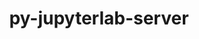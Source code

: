 ---
title: "py-jupyterlab-server"
layout: cache
categories: [package, develop]
meta: {"compilers": ["gcc@11.4.0", "gcc@9.4.0", "none"], "num_specs": 88, "num_specs_by_stack": {"data-vis-sdk": 12, "e4s": 48, "e4s-neoverse-v2": 12, "e4s-neoverse_v1": 12, "e4s-power": 4, "root": 88}, "oss": ["ubuntu20.04", "ubuntu22.04"], "platforms": ["linux"], "stacks": ["data-vis-sdk", "e4s", "e4s-neoverse-v2", "e4s-neoverse_v1", "e4s-power", "root"], "targets": ["neoverse_v1", "neoverse_v2", "ppc64le", "x86_64_v3"], "versions": ["2.27.3"]}
spec_details: [{"compiler": "none", "hash": "2575ktlzonhefzfhq45jixzq3jmuzifg", "os": "ubuntu22.04", "platform": "linux", "size": "-", "stacks": ["e4s", "root"], "target": "x86_64_v3", "variants": ["build_system=python_pip"], "versions": ["2.27.3"]}, {"compiler": "none", "hash": "2hwqesvzqasiefn5cd5egfkwylkyfupv", "os": "ubuntu22.04", "platform": "linux", "size": "-", "stacks": ["e4s", "root"], "target": "x86_64_v3", "variants": ["build_system=python_pip"], "versions": ["2.27.3"]}, {"compiler": "none", "hash": "2jhat6zswlege5vzj5kvaeqb6jfeb3pa", "os": "ubuntu22.04", "platform": "linux", "size": "-", "stacks": ["e4s-neoverse-v2", "root"], "target": "neoverse_v2", "variants": ["build_system=python_pip"], "versions": ["2.27.3"]}, {"compiler": "none", "hash": "3kiozwquaeb6yk2te5ck2yhdd35sld5a", "os": "ubuntu22.04", "platform": "linux", "size": "-", "stacks": ["e4s", "root"], "target": "x86_64_v3", "variants": ["build_system=python_pip"], "versions": ["2.27.3"]}, {"compiler": "gcc@11.4.0", "hash": "3twtrvgcmm5jssvh44f5gmaphmd2uceu", "os": "ubuntu22.04", "platform": "linux", "size": "-", "stacks": ["e4s-neoverse_v1", "root"], "target": "neoverse_v1", "variants": ["build_system=python_pip"], "versions": ["2.27.3"]}, {"compiler": "none", "hash": "47zso34nurgtsiypwv5jp4d7enotsnsl", "os": "ubuntu22.04", "platform": "linux", "size": "-", "stacks": ["e4s", "root"], "target": "x86_64_v3", "variants": ["build_system=python_pip"], "versions": ["2.27.3"]}, {"compiler": "none", "hash": "4ghv3woo3e6i2nmgyr4hkec7jlobeeru", "os": "ubuntu22.04", "platform": "linux", "size": "-", "stacks": ["e4s", "root"], "target": "x86_64_v3", "variants": ["build_system=python_pip"], "versions": ["2.27.3"]}, {"compiler": "none", "hash": "4gjjcyw6kbluqqt4llax2igiqd2fkhxu", "os": "ubuntu22.04", "platform": "linux", "size": "-", "stacks": ["e4s", "root"], "target": "x86_64_v3", "variants": ["build_system=python_pip"], "versions": ["2.27.3"]}, {"compiler": "none", "hash": "4nwv2wdqly3ouq2nhpo4fzxpupkqgdue", "os": "ubuntu22.04", "platform": "linux", "size": "-", "stacks": ["e4s", "root"], "target": "x86_64_v3", "variants": ["build_system=python_pip"], "versions": ["2.27.3"]}, {"compiler": "none", "hash": "4pfguwbjaiqoonviqqxchqzmmkw7aj63", "os": "ubuntu22.04", "platform": "linux", "size": "-", "stacks": ["e4s", "root"], "target": "x86_64_v3", "variants": ["build_system=python_pip"], "versions": ["2.27.3"]}, {"compiler": "none", "hash": "4sir3rhio7qfzblf225ysd5tssfu3ytg", "os": "ubuntu22.04", "platform": "linux", "size": "-", "stacks": ["e4s", "root"], "target": "x86_64_v3", "variants": ["build_system=python_pip"], "versions": ["2.27.3"]}, {"compiler": "none", "hash": "5gbuzr75mvgqm2aqpvboxbetbynyqyuz", "os": "ubuntu22.04", "platform": "linux", "size": "-", "stacks": ["e4s-neoverse-v2", "root"], "target": "neoverse_v2", "variants": ["build_system=python_pip"], "versions": ["2.27.3"]}, {"compiler": "none", "hash": "7vzxg2gz5pscilpqvkyxi42adymjc4hw", "os": "ubuntu22.04", "platform": "linux", "size": "-", "stacks": ["e4s", "root"], "target": "x86_64_v3", "variants": ["build_system=python_pip"], "versions": ["2.27.3"]}, {"compiler": "none", "hash": "7yxa5dkxuneuqgwekvda3zhwzlvkhz3v", "os": "ubuntu22.04", "platform": "linux", "size": "-", "stacks": ["e4s", "root"], "target": "x86_64_v3", "variants": ["build_system=python_pip"], "versions": ["2.27.3"]}, {"compiler": "gcc@9.4.0", "hash": "7zwdw2ghqebxcbxs27rnwmabc7avbo25", "os": "ubuntu20.04", "platform": "linux", "size": "-", "stacks": ["e4s-power", "root"], "target": "ppc64le", "variants": ["build_system=python_pip"], "versions": ["2.27.3"]}, {"compiler": "none", "hash": "b5sb742eynjl2z4nstecyl7xmhkg7liy", "os": "ubuntu22.04", "platform": "linux", "size": "-", "stacks": ["e4s-neoverse-v2", "root"], "target": "neoverse_v2", "variants": ["build_system=python_pip"], "versions": ["2.27.3"]}, {"compiler": "none", "hash": "behkku2m4w4hor2gggcwaf7xkdpb6r2o", "os": "ubuntu20.04", "platform": "linux", "size": "-", "stacks": ["data-vis-sdk", "root"], "target": "x86_64_v3", "variants": ["build_system=python_pip"], "versions": ["2.27.3"]}, {"compiler": "gcc@9.4.0", "hash": "bhdoktkmiq3ose2vyjrnn5itlrlqz32e", "os": "ubuntu20.04", "platform": "linux", "size": "-", "stacks": ["e4s-power", "root"], "target": "ppc64le", "variants": ["build_system=python_pip"], "versions": ["2.27.3"]}, {"compiler": "none", "hash": "bjlr7j5ttfcym3ae7dg5eegcxiillrrm", "os": "ubuntu22.04", "platform": "linux", "size": "-", "stacks": ["e4s", "root"], "target": "x86_64_v3", "variants": ["build_system=python_pip"], "versions": ["2.27.3"]}, {"compiler": "none", "hash": "bk4yhdrpjpqv2r3stzslupmhalxnucbn", "os": "ubuntu22.04", "platform": "linux", "size": "-", "stacks": ["e4s", "root"], "target": "x86_64_v3", "variants": ["build_system=python_pip"], "versions": ["2.27.3"]}, {"compiler": "gcc@11.4.0", "hash": "buzqfder4llrupydggq3uflfatqedxdq", "os": "ubuntu22.04", "platform": "linux", "size": "-", "stacks": ["e4s-neoverse_v1", "root"], "target": "neoverse_v1", "variants": ["build_system=python_pip"], "versions": ["2.27.3"]}, {"compiler": "none", "hash": "bwo7d7mkwmi2xu4mj44ar56zgeolgucv", "os": "ubuntu20.04", "platform": "linux", "size": "-", "stacks": ["data-vis-sdk", "root"], "target": "x86_64_v3", "variants": ["build_system=python_pip"], "versions": ["2.27.3"]}, {"compiler": "none", "hash": "c4xgozrqxbnmlmqctj4enkb5mmtqtkzi", "os": "ubuntu22.04", "platform": "linux", "size": "-", "stacks": ["e4s", "root"], "target": "x86_64_v3", "variants": ["build_system=python_pip"], "versions": ["2.27.3"]}, {"compiler": "none", "hash": "c6gbgr4lbyuryiilodjr44xdcd4blu7c", "os": "ubuntu20.04", "platform": "linux", "size": "-", "stacks": ["data-vis-sdk", "root"], "target": "x86_64_v3", "variants": ["build_system=python_pip"], "versions": ["2.27.3"]}, {"compiler": "none", "hash": "cbh2znfg6lwr2l2vmpxtukv62my7bsg2", "os": "ubuntu20.04", "platform": "linux", "size": "-", "stacks": ["data-vis-sdk", "root"], "target": "x86_64_v3", "variants": ["build_system=python_pip"], "versions": ["2.27.3"]}, {"compiler": "none", "hash": "ciisbt4wi7acpelz3pd24z2vmge6czt5", "os": "ubuntu20.04", "platform": "linux", "size": "-", "stacks": ["data-vis-sdk", "root"], "target": "x86_64_v3", "variants": ["build_system=python_pip"], "versions": ["2.27.3"]}, {"compiler": "none", "hash": "ciotm7du7ivat5q2usm2p5sz3yw6vugn", "os": "ubuntu22.04", "platform": "linux", "size": "-", "stacks": ["e4s", "root"], "target": "x86_64_v3", "variants": ["build_system=python_pip"], "versions": ["2.27.3"]}, {"compiler": "none", "hash": "cqaphrv2huslane4k6czh6noey22gqmt", "os": "ubuntu22.04", "platform": "linux", "size": "-", "stacks": ["e4s-neoverse-v2", "root"], "target": "neoverse_v2", "variants": ["build_system=python_pip"], "versions": ["2.27.3"]}, {"compiler": "none", "hash": "dabq5m67ygjmz7ezcpjt36nev43we65x", "os": "ubuntu22.04", "platform": "linux", "size": "-", "stacks": ["e4s-neoverse-v2", "root"], "target": "neoverse_v2", "variants": ["build_system=python_pip"], "versions": ["2.27.3"]}, {"compiler": "none", "hash": "exrrtm6k6atjdddp6rmsl2sfkc456y2m", "os": "ubuntu22.04", "platform": "linux", "size": "-", "stacks": ["e4s", "root"], "target": "x86_64_v3", "variants": ["build_system=python_pip"], "versions": ["2.27.3"]}, {"compiler": "none", "hash": "exv2qyrkn2ywomxchm3agxa6pysek4gl", "os": "ubuntu22.04", "platform": "linux", "size": "-", "stacks": ["e4s", "root"], "target": "x86_64_v3", "variants": ["build_system=python_pip"], "versions": ["2.27.3"]}, {"compiler": "gcc@11.4.0", "hash": "faubjueu47u6o7zdlxl53zjqwxav2ix5", "os": "ubuntu22.04", "platform": "linux", "size": "-", "stacks": ["e4s-neoverse_v1", "root"], "target": "neoverse_v1", "variants": ["build_system=python_pip"], "versions": ["2.27.3"]}, {"compiler": "none", "hash": "ffu3s3a2wbaxdacguwrgdjdofns57zhj", "os": "ubuntu22.04", "platform": "linux", "size": "-", "stacks": ["e4s", "root"], "target": "x86_64_v3", "variants": ["build_system=python_pip"], "versions": ["2.27.3"]}, {"compiler": "gcc@11.4.0", "hash": "gdgmydmjyfpcdu5kz5yrfykfej3gwlgb", "os": "ubuntu22.04", "platform": "linux", "size": "-", "stacks": ["e4s-neoverse_v1", "root"], "target": "neoverse_v1", "variants": ["build_system=python_pip"], "versions": ["2.27.3"]}, {"compiler": "gcc@9.4.0", "hash": "ghzqxg4tvkvixvddmocx7aiyq7xyi6zf", "os": "ubuntu20.04", "platform": "linux", "size": "-", "stacks": ["e4s-power", "root"], "target": "ppc64le", "variants": ["build_system=python_pip"], "versions": ["2.27.3"]}, {"compiler": "none", "hash": "gjodr4mir57o6lelogzn6gg7wwo4seqj", "os": "ubuntu22.04", "platform": "linux", "size": "-", "stacks": ["e4s", "root"], "target": "x86_64_v3", "variants": ["build_system=python_pip"], "versions": ["2.27.3"]}, {"compiler": "none", "hash": "gkxqdm5bruiux5vzsupjddsigvfunmru", "os": "ubuntu22.04", "platform": "linux", "size": "-", "stacks": ["e4s", "root"], "target": "x86_64_v3", "variants": ["build_system=python_pip"], "versions": ["2.27.3"]}, {"compiler": "none", "hash": "gloir5lge3fi2pne6h2xuuwtgzllpfyj", "os": "ubuntu22.04", "platform": "linux", "size": "-", "stacks": ["e4s", "root"], "target": "x86_64_v3", "variants": ["build_system=python_pip"], "versions": ["2.27.3"]}, {"compiler": "none", "hash": "gxacbxzdi2umy2s4bzi72cj6rzuxl6hr", "os": "ubuntu22.04", "platform": "linux", "size": "-", "stacks": ["e4s", "root"], "target": "x86_64_v3", "variants": ["build_system=python_pip"], "versions": ["2.27.3"]}, {"compiler": "none", "hash": "h5tjt53wte5mvdkbsrfpaimf6hf6vpol", "os": "ubuntu22.04", "platform": "linux", "size": "-", "stacks": ["e4s", "root"], "target": "x86_64_v3", "variants": ["build_system=python_pip"], "versions": ["2.27.3"]}, {"compiler": "none", "hash": "hzg7gkcqewlmkbhe4buw4ro4ylm5gx5b", "os": "ubuntu22.04", "platform": "linux", "size": "-", "stacks": ["e4s", "root"], "target": "x86_64_v3", "variants": ["build_system=python_pip"], "versions": ["2.27.3"]}, {"compiler": "none", "hash": "i22heklqrozztf3kknfxrfhxung3zyja", "os": "ubuntu22.04", "platform": "linux", "size": "-", "stacks": ["e4s", "root"], "target": "x86_64_v3", "variants": ["build_system=python_pip"], "versions": ["2.27.3"]}, {"compiler": "none", "hash": "iqhoxgljodez6syvm2xdkcgg2x4d7gol", "os": "ubuntu22.04", "platform": "linux", "size": "-", "stacks": ["e4s", "root"], "target": "x86_64_v3", "variants": ["build_system=python_pip"], "versions": ["2.27.3"]}, {"compiler": "gcc@11.4.0", "hash": "k3epka6xzj2746oh2fytsx3vvp5f4wet", "os": "ubuntu22.04", "platform": "linux", "size": "-", "stacks": ["e4s-neoverse_v1", "root"], "target": "neoverse_v1", "variants": ["build_system=python_pip"], "versions": ["2.27.3"]}, {"compiler": "none", "hash": "k57ezudfqyr2ljuzc3weltau7yx66ewy", "os": "ubuntu22.04", "platform": "linux", "size": "-", "stacks": ["e4s", "root"], "target": "x86_64_v3", "variants": ["build_system=python_pip"], "versions": ["2.27.3"]}, {"compiler": "none", "hash": "ksuj3tt7wsym3xqo5b4z3hvtaptmz7gy", "os": "ubuntu22.04", "platform": "linux", "size": "-", "stacks": ["e4s-neoverse-v2", "root"], "target": "neoverse_v2", "variants": ["build_system=python_pip"], "versions": ["2.27.3"]}, {"compiler": "none", "hash": "m3i3567fxujweegz5hgqc6guebiee3i4", "os": "ubuntu22.04", "platform": "linux", "size": "-", "stacks": ["e4s", "root"], "target": "x86_64_v3", "variants": ["build_system=python_pip"], "versions": ["2.27.3"]}, {"compiler": "none", "hash": "mn2bpxdhoqonhbxagwcu2ckpyoejf6gb", "os": "ubuntu22.04", "platform": "linux", "size": "-", "stacks": ["e4s", "root"], "target": "x86_64_v3", "variants": ["build_system=python_pip"], "versions": ["2.27.3"]}, {"compiler": "none", "hash": "mtynjosxhubn7q7widk5f45jwmaqkzry", "os": "ubuntu22.04", "platform": "linux", "size": "-", "stacks": ["e4s", "root"], "target": "x86_64_v3", "variants": ["build_system=python_pip"], "versions": ["2.27.3"]}, {"compiler": "none", "hash": "n2p4b6j7uhliao3qdrox35m7bqhjtquz", "os": "ubuntu22.04", "platform": "linux", "size": "-", "stacks": ["e4s-neoverse-v2", "root"], "target": "neoverse_v2", "variants": ["build_system=python_pip"], "versions": ["2.27.3"]}, {"compiler": "gcc@11.4.0", "hash": "n3k7ijfgviqxtvspzzpveg4osxxomrr6", "os": "ubuntu22.04", "platform": "linux", "size": "-", "stacks": ["e4s-neoverse_v1", "root"], "target": "neoverse_v1", "variants": ["build_system=python_pip"], "versions": ["2.27.3"]}, {"compiler": "none", "hash": "ncwmmjffb4n6ak2koxeuji6ueoq6r7zc", "os": "ubuntu20.04", "platform": "linux", "size": "-", "stacks": ["data-vis-sdk", "root"], "target": "x86_64_v3", "variants": ["build_system=python_pip"], "versions": ["2.27.3"]}, {"compiler": "none", "hash": "np2saihn2ttdk67yrpt7ftjxcaozfznd", "os": "ubuntu22.04", "platform": "linux", "size": "-", "stacks": ["e4s", "root"], "target": "x86_64_v3", "variants": ["build_system=python_pip"], "versions": ["2.27.3"]}, {"compiler": "none", "hash": "nsriyp32czbptqokg2rwkirmk5ycw7kv", "os": "ubuntu22.04", "platform": "linux", "size": "-", "stacks": ["e4s", "root"], "target": "x86_64_v3", "variants": ["build_system=python_pip"], "versions": ["2.27.3"]}, {"compiler": "none", "hash": "nvqdmljkm4d5ljw52hsnfyhtnjf7x2eh", "os": "ubuntu22.04", "platform": "linux", "size": "-", "stacks": ["e4s", "root"], "target": "x86_64_v3", "variants": ["build_system=python_pip"], "versions": ["2.27.3"]}, {"compiler": "none", "hash": "nxc5h2vbmydrgt3hibbkyf7xooitaqky", "os": "ubuntu22.04", "platform": "linux", "size": "-", "stacks": ["e4s-neoverse-v2", "root"], "target": "neoverse_v2", "variants": ["build_system=python_pip"], "versions": ["2.27.3"]}, {"compiler": "none", "hash": "ohz4itrsgpmguiirzinnpj7bycvoxcjr", "os": "ubuntu22.04", "platform": "linux", "size": "-", "stacks": ["e4s", "root"], "target": "x86_64_v3", "variants": ["build_system=python_pip"], "versions": ["2.27.3"]}, {"compiler": "gcc@9.4.0", "hash": "ojcopn4i7kj6a5as7eaafg62m47b6b5c", "os": "ubuntu20.04", "platform": "linux", "size": "-", "stacks": ["e4s-power", "root"], "target": "ppc64le", "variants": ["build_system=python_pip"], "versions": ["2.27.3"]}, {"compiler": "gcc@11.4.0", "hash": "oosvkm7zjxvfynkstpdzy6bmpcplmefq", "os": "ubuntu22.04", "platform": "linux", "size": "-", "stacks": ["e4s-neoverse_v1", "root"], "target": "neoverse_v1", "variants": ["build_system=python_pip"], "versions": ["2.27.3"]}, {"compiler": "none", "hash": "pzpmlk2lrmk6bwunwsaus7nkodbtbd2g", "os": "ubuntu22.04", "platform": "linux", "size": "-", "stacks": ["e4s", "root"], "target": "x86_64_v3", "variants": ["build_system=python_pip"], "versions": ["2.27.3"]}, {"compiler": "gcc@11.4.0", "hash": "qac377zjeyng7sdr5g2op62xzd3cctyl", "os": "ubuntu22.04", "platform": "linux", "size": "-", "stacks": ["e4s-neoverse_v1", "root"], "target": "neoverse_v1", "variants": ["build_system=python_pip"], "versions": ["2.27.3"]}, {"compiler": "none", "hash": "r4ejk35dewuwjhgt43geji7767rurlyu", "os": "ubuntu22.04", "platform": "linux", "size": "-", "stacks": ["e4s", "root"], "target": "x86_64_v3", "variants": ["build_system=python_pip"], "versions": ["2.27.3"]}, {"compiler": "none", "hash": "r5zlhe3ejfkr3yi62io3t63443bucrxt", "os": "ubuntu22.04", "platform": "linux", "size": "-", "stacks": ["e4s", "root"], "target": "x86_64_v3", "variants": ["build_system=python_pip"], "versions": ["2.27.3"]}, {"compiler": "none", "hash": "rffelbbyihh545ggldhbyjwisstpgoky", "os": "ubuntu22.04", "platform": "linux", "size": "-", "stacks": ["e4s", "root"], "target": "x86_64_v3", "variants": ["build_system=python_pip"], "versions": ["2.27.3"]}, {"compiler": "none", "hash": "risv744hdd2odp3n5fvxnpcfjyqkmuqr", "os": "ubuntu22.04", "platform": "linux", "size": "-", "stacks": ["e4s", "root"], "target": "x86_64_v3", "variants": ["build_system=python_pip"], "versions": ["2.27.3"]}, {"compiler": "none", "hash": "rk7oiutbhvarh6utuaikv6lcpuwcoaop", "os": "ubuntu20.04", "platform": "linux", "size": "-", "stacks": ["data-vis-sdk", "root"], "target": "x86_64_v3", "variants": ["build_system=python_pip"], "versions": ["2.27.3"]}, {"compiler": "none", "hash": "sjmka6lhl5kns5bcx5d4shqfzzveymnm", "os": "ubuntu20.04", "platform": "linux", "size": "-", "stacks": ["data-vis-sdk", "root"], "target": "x86_64_v3", "variants": ["build_system=python_pip"], "versions": ["2.27.3"]}, {"compiler": "none", "hash": "taglob547gimuv2pzbfqe6l45c3e3uko", "os": "ubuntu22.04", "platform": "linux", "size": "-", "stacks": ["e4s", "root"], "target": "x86_64_v3", "variants": ["build_system=python_pip"], "versions": ["2.27.3"]}, {"compiler": "none", "hash": "tbpfbt6cxdc5sqtn6k5amaydbkex62gh", "os": "ubuntu22.04", "platform": "linux", "size": "-", "stacks": ["e4s-neoverse-v2", "root"], "target": "neoverse_v2", "variants": ["build_system=python_pip"], "versions": ["2.27.3"]}, {"compiler": "none", "hash": "too64t7ibhj2b6e3jyxan6rhiey7z6ss", "os": "ubuntu20.04", "platform": "linux", "size": "-", "stacks": ["data-vis-sdk", "root"], "target": "x86_64_v3", "variants": ["build_system=python_pip"], "versions": ["2.27.3"]}, {"compiler": "gcc@11.4.0", "hash": "ts5mli5x56oxn2gj3klumnw5vfvjuh4r", "os": "ubuntu22.04", "platform": "linux", "size": "-", "stacks": ["e4s-neoverse_v1", "root"], "target": "neoverse_v1", "variants": ["build_system=python_pip"], "versions": ["2.27.3"]}, {"compiler": "none", "hash": "vacpqs3qas4npknxtjvh3fsghtxwu5nf", "os": "ubuntu22.04", "platform": "linux", "size": "-", "stacks": ["e4s", "root"], "target": "x86_64_v3", "variants": ["build_system=python_pip"], "versions": ["2.27.3"]}, {"compiler": "none", "hash": "vrsbv2ewcxurjubawbx4o6vks2f4xdez", "os": "ubuntu22.04", "platform": "linux", "size": "-", "stacks": ["e4s", "root"], "target": "x86_64_v3", "variants": ["build_system=python_pip"], "versions": ["2.27.3"]}, {"compiler": "none", "hash": "w34zbl6xgz6ovnoqwosck64mh5g6o2py", "os": "ubuntu22.04", "platform": "linux", "size": "-", "stacks": ["e4s", "root"], "target": "x86_64_v3", "variants": ["build_system=python_pip"], "versions": ["2.27.3"]}, {"compiler": "none", "hash": "wgahgwgpyzj4v75tfvkmrm46ibu3kwki", "os": "ubuntu22.04", "platform": "linux", "size": "-", "stacks": ["e4s", "root"], "target": "x86_64_v3", "variants": ["build_system=python_pip"], "versions": ["2.27.3"]}, {"compiler": "none", "hash": "wywgbgc2omuzsim3pgp44xr42yivimt3", "os": "ubuntu22.04", "platform": "linux", "size": "-", "stacks": ["e4s-neoverse-v2", "root"], "target": "neoverse_v2", "variants": ["build_system=python_pip"], "versions": ["2.27.3"]}, {"compiler": "gcc@11.4.0", "hash": "xbi35nw5rpfazffzjeaab7zg72nxszhv", "os": "ubuntu22.04", "platform": "linux", "size": "-", "stacks": ["e4s-neoverse_v1", "root"], "target": "neoverse_v1", "variants": ["build_system=python_pip"], "versions": ["2.27.3"]}, {"compiler": "none", "hash": "xwyhu7jti4chg3djvroebfzbcgkx4ivw", "os": "ubuntu22.04", "platform": "linux", "size": "-", "stacks": ["e4s", "root"], "target": "x86_64_v3", "variants": ["build_system=python_pip"], "versions": ["2.27.3"]}, {"compiler": "gcc@11.4.0", "hash": "ybxztotlwesmdch2klp3icqp2rzse4ck", "os": "ubuntu22.04", "platform": "linux", "size": "-", "stacks": ["e4s-neoverse_v1", "root"], "target": "neoverse_v1", "variants": ["build_system=python_pip"], "versions": ["2.27.3"]}, {"compiler": "gcc@11.4.0", "hash": "ygsyk3zquvmevtzeafgz4ebdw5bisiyw", "os": "ubuntu22.04", "platform": "linux", "size": "-", "stacks": ["e4s-neoverse_v1", "root"], "target": "neoverse_v1", "variants": ["build_system=python_pip"], "versions": ["2.27.3"]}, {"compiler": "none", "hash": "ykbmeddwxphx73celcmhwrgzt5dytrfq", "os": "ubuntu22.04", "platform": "linux", "size": "-", "stacks": ["e4s-neoverse-v2", "root"], "target": "neoverse_v2", "variants": ["build_system=python_pip"], "versions": ["2.27.3"]}, {"compiler": "none", "hash": "yvrp34gpbrnk6b2wagfnxuppppcmzwis", "os": "ubuntu22.04", "platform": "linux", "size": "-", "stacks": ["e4s", "root"], "target": "x86_64_v3", "variants": ["build_system=python_pip"], "versions": ["2.27.3"]}, {"compiler": "none", "hash": "yxwt2jqi6xvmjwrsjckiegk4d7djze4l", "os": "ubuntu22.04", "platform": "linux", "size": "-", "stacks": ["e4s", "root"], "target": "x86_64_v3", "variants": ["build_system=python_pip"], "versions": ["2.27.3"]}, {"compiler": "none", "hash": "z5hgznpwgxa7u7cgj6iidp753hel5ouc", "os": "ubuntu22.04", "platform": "linux", "size": "-", "stacks": ["e4s-neoverse-v2", "root"], "target": "neoverse_v2", "variants": ["build_system=python_pip"], "versions": ["2.27.3"]}, {"compiler": "none", "hash": "zbvovgtjn3fsfveu7w5nutvbqrbbzpqr", "os": "ubuntu20.04", "platform": "linux", "size": "-", "stacks": ["data-vis-sdk", "root"], "target": "x86_64_v3", "variants": ["build_system=python_pip"], "versions": ["2.27.3"]}, {"compiler": "none", "hash": "zluz4p42lsmxqbyeklkl4cdsezmpna4r", "os": "ubuntu20.04", "platform": "linux", "size": "-", "stacks": ["data-vis-sdk", "root"], "target": "x86_64_v3", "variants": ["build_system=python_pip"], "versions": ["2.27.3"]}, {"compiler": "none", "hash": "zrmrvnpok6tvmtvw4qwz5bwyihoug5jc", "os": "ubuntu22.04", "platform": "linux", "size": "-", "stacks": ["e4s", "root"], "target": "x86_64_v3", "variants": ["build_system=python_pip"], "versions": ["2.27.3"]}, {"compiler": "none", "hash": "zwcer2v7ihmasia4gou56y2dbedo4dn2", "os": "ubuntu20.04", "platform": "linux", "size": "-", "stacks": ["data-vis-sdk", "root"], "target": "x86_64_v3", "variants": ["build_system=python_pip"], "versions": ["2.27.3"]}]
---